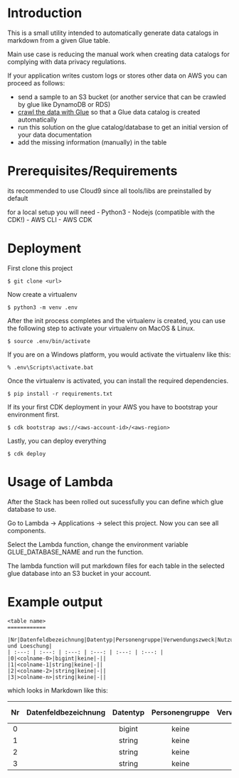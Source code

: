 # Introduction

This is a small utility intended to automatically generate data catalogs in markdown from a given Glue table.

Main use case is reducing the manual work when creating data catalogs for complying with data privacy regulations.

If your application writes custom logs or stores other data on AWS you can proceed as follows:
- send a sample to an S3 bucket (or another service that can be crawled by glue like DynamoDB or RDS)
- <a href="https://docs.aws.amazon.com/glue/latest/dg/add-crawler.html">crawl the data with Glue</a> so that a Glue data catalog is created automatically
- run this solution on the glue catalog/database to get an initial version of your data documentation
- add the missing information (manually) in the table

# Prerequisites/Requirements

its recommended to use Cloud9 since all tools/libs are preinstalled by default

for a local setup you will need
    - Python3
    - Nodejs (compatible with the CDK!)
    - AWS CLI
    - AWS CDK

# Deployment

First clone this project

```
$ git clone <url>
```

Now create a virtualenv

```
$ python3 -m venv .env
```

After the init process completes and the virtualenv is created, you can use the following
step to activate your virtualenv on MacOS & Linux.

```
$ source .env/bin/activate
```

If you are on a Windows platform, you would activate the virtualenv like this:

```
% .env\Scripts\activate.bat
```

Once the virtualenv is activated, you can install the required dependencies.

```
$ pip install -r requirements.txt
```

If its your first CDK deployment in your AWS you have to bootstrap your environment first.

```
$ cdk bootstrap aws://<aws-account-id>/<aws-region>
```

Lastly, you can deploy everything

```
$ cdk deploy
```

# Usage of Lambda

After the Stack has been rolled out sucessfully you can define which glue database to use.

Go to Lambda -> Applications -> select this project. Now you can see all components.

Select the Lambda function, change the environment variable GLUE_DATABASE_NAME and run the function.  

The lambda function will put markdown files for each table in the selected glue database into an S3 bucket in your account.

# Example output

```
<table name>
============

|Nr|Datenfeldbezeichnung|Datentyp|Personengruppe|Verwendungszweck|Nutzungsdauer und Loeschung|
| :---: | :---: | :---: | :---: | :---: | :---: |
|0|<colname-0>|bigint|keine|-||
|1|<colname-1|string|keine|-||
|2|<colname-2>|string|keine|-||
|3|>colname-n>|string|keine|-||
```

which looks in Markdown like this:

|Nr|Datenfeldbezeichnung|Datentyp|Personengruppe|Verwendungszweck|Nutzungsdauer und Loeschung|
| :---: | :---: | :---: | :---: | :---: | :---: |
|0|<colname-0>|bigint|keine|-||
|1|<colname-1>|string|keine|-||
|2|<colname-2>|string|keine|-||
|3|<colname-n>|string|keine|-||
